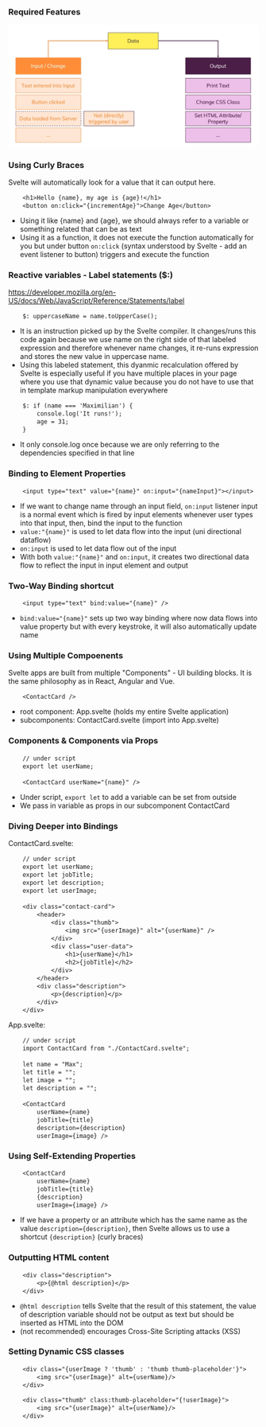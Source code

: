 ### Required Features
![Required Features](../images/Required%20Features.PNG)

### Using Curly Braces
Svelte will automatically look for a value that it can output here.
```
    <h1>Hello {name}, my age is {age}!</h1>
    <button on:click="{incrementAge}">Change Age</button>
```
- Using it like {name} and {age}, we should always refer to a variable or something related that can be as text
- Using it as a function, it does not execute the function automatically for you but under button `on:click` (syntax understood by Svelte - add an event listener to button) triggers and execute the function

### Reactive variables - Label statements ($:)
https://developer.mozilla.org/en-US/docs/Web/JavaScript/Reference/Statements/label

```
    $: uppercaseName = name.toUpperCase();
```
- It is an instruction picked up by the Svelte compiler. It changes/runs this code again because we use name on the right side of that labeled expression and therefore whenever name changes, it re-runs expression and stores the new value in uppercase name.
- Using this labeled statement, this dyanmic recalculation offered by Svelte is especially useful if you have multiple places in your page where you use that dynamic value because you do not have to use that in template markup manipulation everywhere

```
    $: if (name === 'Maximilian') {
        console.log('It runs!');
        age = 31;
    }
```
- It only console.log once because we are only referring to the dependencies specified in that line

### Binding to Element Properties
```
    <input type="text" value="{name}" on:input="{nameInput}"></input>
```
- If we want to change name through an input field, `on:input` listener input is a normal event which is fired by input elements whenever user types into that input, then, bind the input to the function
- `value:"{name}"` is used to let data flow into the input (uni directional dataflow)
- `on:input` is used to let data flow out of the input 
- With both `value:"{name}"` and `on:input`, it creates two directional data flow to reflect the input in input element and output

### Two-Way Binding shortcut
```
    <input type="text" bind:value="{name}" />
```
- `bind:value="{name}"` sets up two way binding where now data flows into value property but with every keystroke, it will also automatically update name 

### Using Multiple Compoenents
Svelte apps are built from multiple "Components" - UI building blocks. It is the same philosophy as in React, Angular and Vue.

```
    <ContactCard />
```
- root component: App.svelte (holds my entire Svelte application)
- subcomponents: ContactCard.svelte (import into App.svelte)

### Components & Components via Props
```
    // under script
    export let userName;

    <ContactCard userName="{name}" />
```
- Under script,  `export let` to add a variable can be set from outside
- We pass in variable as props in our subcomponent ContactCard

### Diving Deeper into Bindings
ContactCard.svelte:
```
    // under script
    export let userName;
    export let jobTitle;
    export let description;
    export let userImage;

    <div class="contact-card">
        <header>
            <div class="thumb">
                <img src="{userImage}" alt="{userName}" />
            </div>
            <div class="user-data">
                <h1>{userName}</h1>
                <h2>{jobTitle}</h2>
            </div>
        </header>
        <div class="description">
            <p>{description}</p>
        </div>
    </div>
 ```

App.svelte:
```
    // under script
    import ContactCard from "./ContactCard.svelte";
    
    let name = "Max";
    let title = "";
    let image = "";
    let description = "";

    <ContactCard 
        userName={name}
        jobTitle={title} 
        description={description} 
        userImage={image} />
```

### Using Self-Extending Properties
```
    <ContactCard 
        userName={name}
        jobTitle={title} 
        {description} 
        userImage={image} />
```
- If we have a property or an attribute which has the same name as the value `description={description}`, then Svelte allows us to use a shortcut `{description}` (curly braces)

### Outputting HTML content
```
    <div class="description">
        <p>{@html description}</p>
    </div>
```
- `@html description` tells Svelte that the result of this statement, the value of description variable should not be output as text but should be inserted as HTML into the DOM
- (not recommended) encourages Cross-Site Scripting attacks (XSS)

### Setting Dynamic CSS classes
```
    <div class="{userImage ? 'thumb' : 'thumb thumb-placeholder'}">
        <img src="{userImage}" alt={userName}/>
    </div>
```
```
    <div class="thumb" class:thumb-placeholder="{!userImage}">
        <img src="{userImage}" alt={userName}/>
    </div>
```
